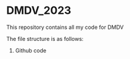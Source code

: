 # DMDV_2023
This repository contains all my code for DMDV

The file structure is as follows: 

1. Github code 
